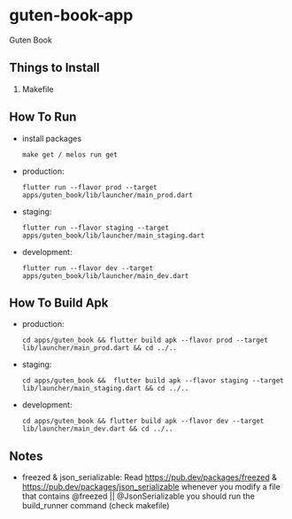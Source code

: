 # guten-book-app

Guten Book

## Things to Install

1. Makefile

## How To Run

- install packages
  ```
  make get / melos run get
  ```
- production:

  ```
  flutter run --flavor prod --target apps/guten_book/lib/launcher/main_prod.dart
  ```

- staging:

  ```
  flutter run --flavor staging --target apps/guten_book/lib/launcher/main_staging.dart
  ```

- development:
  ```
  flutter run --flavor dev --target apps/guten_book/lib/launcher/main_dev.dart
  ```

## How To Build Apk

- production:

  ```
  cd apps/guten_book && flutter build apk --flavor prod --target lib/launcher/main_prod.dart && cd ../..
  ```

- staging:

  ```
  cd apps/guten_book &&  flutter build apk --flavor staging --target lib/launcher/main_staging.dart && cd ../..
  ```

- development:
  ```
  cd apps/guten_book && flutter build apk --flavor dev --target lib/launcher/main_dev.dart && cd ../..
  ```

## Notes

- freezed & json_serializable:
  Read https://pub.dev/packages/freezed & https://pub.dev/packages/json_serializable
  whenever you modify a file that contains @freezed || @JsonSerializable
  you should run the build_runner command (check makefile)

